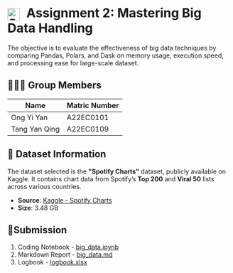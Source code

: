 
# <img src="https://cdn-icons-png.flaticon.com/512/174/174872.png" alt="Spotify Logo" width="28" height="28" style="vertical-align: middle; margin-right: 8px;"> Assignment 2: Mastering Big Data Handling

The objective is to evaluate the effectiveness of big data techniques by comparing Pandas, Polars, and Dask on memory usage, execution speed, and processing ease for large-scale dataset.

## 🧑‍🤝‍🧑 Group Members

| Name                      | Matric Number     |
|---------------------------|----------------|
| Ong Yi Yan                | A22EC0101 |
| Tang Yan Qing             | A22EC0109  |


## 📁 Dataset Information
The dataset selected is the **"Spotify Charts"** dataset, publicly available on Kaggle. It contains chart data from Spotify’s **Top 200** and **Viral 50** lists across various countries.
- **Source**: [Kaggle - Spotify Charts](https://www.kaggle.com/datasets/dhruvildave/spotify-charts)  
- **Size**: 3.48 GB   

## 📄Submission

 1. Coding Notebook - [big_data.ipynb](big_data.ipynb)
 2. Markdown Report - [big_data.md](big_data.md)
 3. Logbook - [logbook.xlsx](https://docs.google.com/spreadsheets/d/1E3WyV4PseVbFPOS1t36WH6hAEeOAE8Bnq5QlmB9yVeY/edit?gid=0#gid=0)
